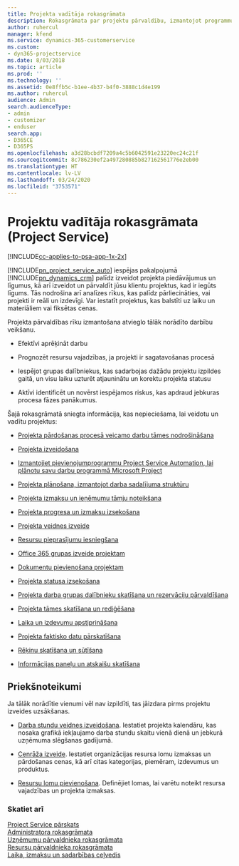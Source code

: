 ```yaml
---
title: Projekta vadītāja rokasgrāmata
description: Rokasgrāmata par projektu pārvaldību, izmantojot programmu Project Service
author: ruhercul
manager: kfend
ms.service: dynamics-365-customerservice
ms.custom:
- dyn365-projectservice
ms.date: 8/03/2018
ms.topic: article
ms.prod: ''
ms.technology: ''
ms.assetid: 0e8ffb5c-b1ee-4b37-b4f0-3888c1d4e199
ms.author: ruhercul
audience: Admin
search.audienceType:
- admin
- customizer
- enduser
search.app:
- D365CE
- D365PS
ms.openlocfilehash: a3d28bcbdf7209a4c5b6042591e23220ec24c21f
ms.sourcegitcommit: 8c786230ef2a497280885b827162561776e2eb00
ms.translationtype: HT
ms.contentlocale: lv-LV
ms.lasthandoff: 03/24/2020
ms.locfileid: "3753571"
---
```

# <a name="project-manager-guide-project-service"></a>Projektu vadītāja rokasgrāmata (Project Service)

[!INCLUDE[cc-applies-to-psa-app-1x-2x](../includes/cc-applies-to-psa-app-1x-2x.md)]

[!INCLUDE[pn_project_service_auto](../includes/pn-project-service-auto.md)] iespējas pakalpojumā [!INCLUDE[pn_dynamics_crm](../includes/pn-dynamics-crm.md)] palīdz izveidot projekta piedāvājumus un līgumus, kā arī izveidot un pārvaldīt jūsu klientu projektus, kad ir iegūts līgums. Tās nodrošina arī analīzes rīkus, kas palīdz pārliecināties, vai projekti ir reāli un izdevīgi. Var iestatīt projektus, kas balstīti uz laiku un materiāliem vai fiksētas cenas.  
  
 Projekta pārvaldības rīku izmantošana atvieglo tālāk norādīto darbību veikšanu.  
  
-   Efektīvi aprēķināt darbu  
  
-   Prognozēt resursu vajadzības, ja projekti ir sagatavošanas procesā  
  
-   Iespējot grupas dalībniekus, kas sadarbojas dažādu projektu izpildes gaitā, un visu laiku uzturēt atjauninātu un korektu projekta statusu  
  
-   Aktīvi identificēt un novērst iespējamos riskus, kas apdraud jebkuras procesa fāzes panākumus.  
  
Šajā rokasgrāmatā sniegta informācija, kas nepieciešama, lai veidotu un vadītu projektus:  
  
-   [Projekta pārdošanas procesā veicamo darbu tāmes nodrošināšana](../project-service/provide-estimates-project-during-sales-process.md)  
  
-   [Projekta izveidošana](../project-service/create-project.md)  
  
-   [Izmantojiet pievienojumprogrammu Project Service Automation, lai plānotu savu darbu programmā Microsoft Project](../project-service/add-plan-work-microsoft-project.md)  
  
-   [Projekta plānošana, izmantojot darba sadalījuma struktūru](../project-service/schedule-project-work-breakdown-structure.md)  
  
-   [Projekta izmaksu un ieņēmumu tāmju noteikšana](../project-service/determine-project-cost-revenue-estimates.md)  
  
-   [Projekta progresa un izmaksu izsekošana](../project-service/track-project-progress-cost.md)  
  
-   [Projekta veidnes izveide](../project-service/create-project-template.md)  
  
-   [Resursu pieprasījumu iesniegšana](../project-service/submit-resource-requests.md)  
  
-   [Office 365 grupas izveide projektam](../project-service/create-office-365-group-project.md)  
  
-   [Dokumentu pievienošana projektam](../project-service/add-documents-project.md)  
  
-   [Projekta statusa izsekošana](../project-service/track-project-status.md)  
  
-   [Projekta darba grupas dalībnieku skatīšana un rezervāciju pārvaldīšana](../project-service/view-project-team-members-manage-bookings.md)  
  
-   [Projekta tāmes skatīšana un rediģēšana](../project-service/view-edit-project-estimates.md)  
  
-   [Laika un izdevumu apstiprināšana](../project-service/approve-time-expenses.md)  
  
-   [Projekta faktisko datu pārskatīšana](../project-service/review-project-actuals.md)  
  
-   [Rēķinu skatīšana un sūtīšana](../project-service/view-send-invoices.md)  
  
-   [Informācijas paneļu un atskaišu skatīšana](../project-service/view-dashboards-reports.md)  
  
## <a name="prerequisites"></a>Priekšnoteikumi  
 Ja tālāk norādītie vienumi vēl nav izpildīti, tas jāizdara pirms projektu izveides uzsākšanas.  
  
-   [Darba stundu veidnes izveidošana](../project-service/create-work-hours-template.md). Iestatiet projekta kalendāru, kas nosaka grafikā iekļaujamo darba stundu skaitu vienā dienā un jebkurā uzņēmuma slēgšanas gadījumā.  
  
-   [Cenrāža izveide](../project-service/create-price-list.md). Iestatiet organizācijas resursa lomu izmaksas un pārdošanas cenas, kā arī citas kategorijas, piemēram, izdevumus un produktus.  
  
-   [Resursu lomu pievienošana](../project-service/add-resource-roles.md). Definējiet lomas, lai varētu noteikt resursa vajadzības un projekta izmaksas.  
  
### <a name="see-also"></a>Skatiet arī  
 [Project Service pārskats](../project-service/overview.md)   
 [Administratora rokasgrāmata](../project-service/admin-guide.md)   
 [Uzņēmumu pārvaldnieka rokasgrāmata](../project-service/account-manager-guide.md)   
 [Resursu pārvaldnieka rokasgrāmata](../project-service/resource-manager-guide.md)   
 [Laika, izmaksu un sadarbības ceļvedis](../project-service/time-expense-collaboration-guide.md)

